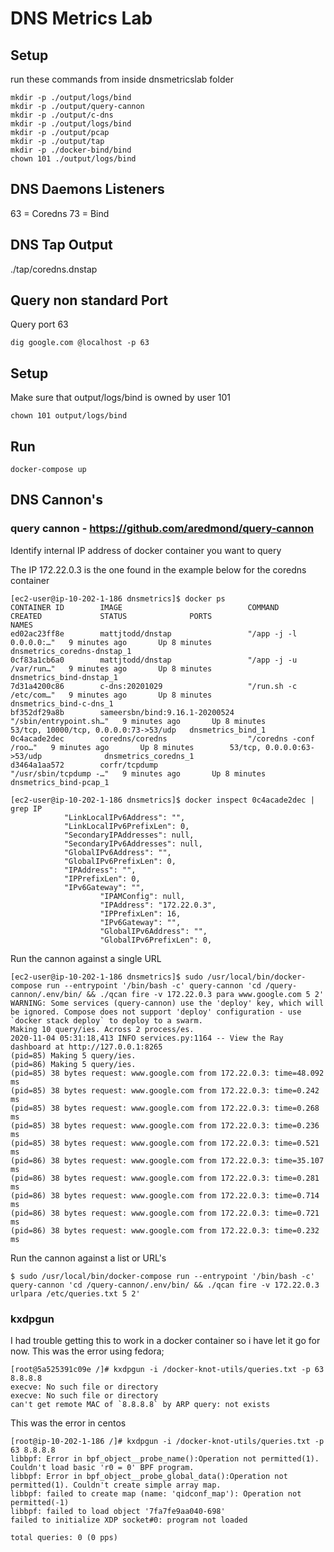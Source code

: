 # DNS Metrics Lab

## Setup
run these commands from inside dnsmetricslab folder
```
mkdir -p ./output/logs/bind
mkdir -p ./output/query-cannon
mkdir -p ./output/c-dns
mkdir -p ./output/logs/bind
mkdir -p ./output/pcap
mkdir -p ./output/tap
mkdir -p ./docker-bind/bind
chown 101 ./output/logs/bind
```


## DNS Daemons Listeners
63 = Coredns
73 = Bind


## DNS Tap Output
./tap/coredns.dnstap


## Query non standard Port
Query port 63
```
dig google.com @localhost -p 63
```

## Setup
Make sure that output/logs/bind is owned by user 101
```
chown 101 output/logs/bind
```

## Run
```
docker-compose up
```


## DNS Cannon's

### query cannon - https://github.com/aredmond/query-cannon

Identify internal IP address of docker container you want to query

The IP 172.22.0.3 is the one found in the example below for the coredns container
```
[ec2-user@ip-10-202-1-186 dnsmetrics]$ docker ps
CONTAINER ID        IMAGE                            COMMAND                  CREATED             STATUS              PORTS                                   NAMES
ed02ac23ff8e        mattjtodd/dnstap                 "/app -j -l 0.0.0.0:…"   9 minutes ago       Up 8 minutes                                                dnsmetrics_coredns-dnstap_1
0cf83a1cb6a0        mattjtodd/dnstap                 "/app -j -u /var/run…"   9 minutes ago       Up 8 minutes                                                dnsmetrics_bind-dnstap_1
7d31a4200c86        c-dns:20201029                   "/run.sh -c /etc/com…"   9 minutes ago       Up 8 minutes                                                dnsmetrics_bind-c-dns_1
bf352df29a8b        sameersbn/bind:9.16.1-20200524   "/sbin/entrypoint.sh…"   9 minutes ago       Up 8 minutes        53/tcp, 10000/tcp, 0.0.0.0:73->53/udp   dnsmetrics_bind_1
0c4acade2dec        coredns/coredns                  "/coredns -conf /roo…"   9 minutes ago       Up 8 minutes        53/tcp, 0.0.0.0:63->53/udp              dnsmetrics_coredns_1
d3464a1aa572        corfr/tcpdump                    "/usr/sbin/tcpdump -…"   9 minutes ago       Up 8 minutes                                                dnsmetrics_bind-pcap_1

[ec2-user@ip-10-202-1-186 dnsmetrics]$ docker inspect 0c4acade2dec | grep IP
            "LinkLocalIPv6Address": "",
            "LinkLocalIPv6PrefixLen": 0,
            "SecondaryIPAddresses": null,
            "SecondaryIPv6Addresses": null,
            "GlobalIPv6Address": "",
            "GlobalIPv6PrefixLen": 0,
            "IPAddress": "",
            "IPPrefixLen": 0,
            "IPv6Gateway": "",
                    "IPAMConfig": null,
                    "IPAddress": "172.22.0.3",
                    "IPPrefixLen": 16,
                    "IPv6Gateway": "",
                    "GlobalIPv6Address": "",
                    "GlobalIPv6PrefixLen": 0,
```

Run the cannon against a single URL
```
[ec2-user@ip-10-202-1-186 dnsmetrics]$ sudo /usr/local/bin/docker-compose run --entrypoint '/bin/bash -c' query-cannon 'cd /query-cannon/.env/bin/ && ./qcan fire -v 172.22.0.3 para www.google.com 5 2'
WARNING: Some services (query-cannon) use the 'deploy' key, which will be ignored. Compose does not support 'deploy' configuration - use `docker stack deploy` to deploy to a swarm.
Making 10 query/ies. Across 2 process/es.
2020-11-04 05:31:18,413 INFO services.py:1164 -- View the Ray dashboard at http://127.0.0.1:8265
(pid=85) Making 5 query/ies.
(pid=86) Making 5 query/ies.
(pid=85) 38 bytes request: www.google.com from 172.22.0.3: time=48.092 ms
(pid=85) 38 bytes request: www.google.com from 172.22.0.3: time=0.242 ms
(pid=85) 38 bytes request: www.google.com from 172.22.0.3: time=0.268 ms
(pid=85) 38 bytes request: www.google.com from 172.22.0.3: time=0.236 ms
(pid=85) 38 bytes request: www.google.com from 172.22.0.3: time=0.521 ms
(pid=86) 38 bytes request: www.google.com from 172.22.0.3: time=35.107 ms
(pid=86) 38 bytes request: www.google.com from 172.22.0.3: time=0.281 ms
(pid=86) 38 bytes request: www.google.com from 172.22.0.3: time=0.714 ms
(pid=86) 38 bytes request: www.google.com from 172.22.0.3: time=0.721 ms
(pid=86) 38 bytes request: www.google.com from 172.22.0.3: time=0.232 ms
```

Run the cannon against a list or URL's
```
$ sudo /usr/local/bin/docker-compose run --entrypoint '/bin/bash -c' query-cannon 'cd /query-cannon/.env/bin/ && ./qcan fire -v 172.22.0.3 urlpara /etc/queries.txt 5 2'
``` 

### kxdpgun
I had trouble getting this to work in a docker container so i have let it go for now.  This was the error using fedora;
```
[root@5a525391c09e /]# kxdpgun -i /docker-knot-utils/queries.txt -p 63 8.8.8.8
execve: No such file or directory
execve: No such file or directory
can't get remote MAC of `8.8.8.8` by ARP query: not exists
```

This was the error in centos
```
[root@ip-10-202-1-186 /]# kxdpgun -i /docker-knot-utils/queries.txt -p 63 8.8.8.8
libbpf: Error in bpf_object__probe_name():Operation not permitted(1). Couldn't load basic 'r0 = 0' BPF program.
libbpf: Error in bpf_object__probe_global_data():Operation not permitted(1). Couldn't create simple array map.
libbpf: failed to create map (name: 'qidconf_map'): Operation not permitted(-1)
libbpf: failed to load object '7fa7fe9aa040-698'
failed to initialize XDP socket#0: program not loaded

total queries: 0 (0 pps)
```

